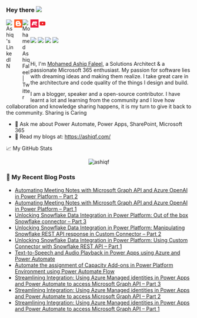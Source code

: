 ### Hey there <img src="https://media.giphy.com/media/hvRJCLFzcasrR4ia7z/giphy.gif" width="25px">
<a href="https://www.linkedin.com/in/ashiqf/">
  <img align="left" alt="Ashiq's LinkedIN" width="22px" src="https://raw.githubusercontent.com/peterthehan/peterthehan/master/assets/linkedin.svg" />
</a>
<a href="https://ashiqf.com">
  <img align="left" alt="Mohamed Ashiq Faleel | Blog" width="22px" src="https://github.com/edent/SuperTinyIcons/blob/master/images/svg/blogger.svg" />
</a>
<a href="https://twitter.com/AshiqfFaleel">
  <img align="left" alt="Mohamed Ashiq Faleel | Twitter" width="22px" src="https://raw.githubusercontent.com/peterthehan/peterthehan/master/assets/twitter.svg" />
</a>
<a href="https://www.meetup.com/cloudjourneyusergroup">
  <img align="left" alt="Cloud Journey User Group" width="22px" src="https://github.com/edent/SuperTinyIcons/blob/master/images/svg/meetup.svg" />
</a>
<a href="https://www.youtube.com/channel/UC8jaFS5wRoWiJovftvBXcQw">
  <img align="left" alt="Mohamed Ashiq Faleel Youtube Channel" width="22px" src="https://github.com/edent/SuperTinyIcons/blob/master/images/svg/youtube.svg" />
</a><br /><br />

![](https://img.shields.io/badge/Microsoft-MVP-blue)
![](https://img.shields.io/badge/Microsoft-MCT-red)
![](https://img.shields.io/badge/Microsoft%20365-Consultant-D03902)
![](https://img.shields.io/badge/Power%20Platform-Consultant-702670)


<br />

Hi, I'm [Mohamed Ashiq Faleel](https://ashiqf.com/), a Solutions Architect & a passionate Microsoft 365 enthusiast. My passion for software lies with dreaming ideas and making them realize. I take great care in the architecture and code quality of the things I design and build.

I am a blogger, speaker and a open-source contributor. I have learnt a lot and learning from the community and I love how collaboration and knowledge sharing happens, it is my turn to give it back to the community. Sharing is Caring
- 💬 Ask me about Power Automate, Power Apps, SharePoint, Microsoft 365
- 📰 Read my blogs at: https://ashiqf.com/

📈 My GitHub Stats

<p align="center"> <img src="https://github-readme-stats.vercel.app/api?username=ashiqf&show_icons=true&theme=gotham" alt="ashiqf" />
  
### 📙 My Recent Blog Posts
<!--START_SECTION:feed-->
* [Automating Meeting Notes with Microsoft Graph API and Azure OpenAI in Power Platform – Part 2](https:&#x2F;&#x2F;ashiqf.com&#x2F;2025&#x2F;03&#x2F;09&#x2F;automating-meeting-notes-with-microsoft-graph-api-and-azure-openai-in-power-platform-part-2&#x2F;)
* [Automating Meeting Notes with Microsoft Graph API and Azure OpenAI in Power Platform – Part 1](https:&#x2F;&#x2F;ashiqf.com&#x2F;2025&#x2F;02&#x2F;28&#x2F;automating-meeting-notes-with-microsoft-graph-api-and-azure-openai-part-1&#x2F;)
* [Unlocking Snowflake Data Integration in Power Platform: Out of the box Snowflake connector – Part 3](https:&#x2F;&#x2F;ashiqf.com&#x2F;2024&#x2F;03&#x2F;31&#x2F;unlocking-snowflake-data-integration-in-power-platform-out-of-the-box-snowflake-connector-part-3&#x2F;)
* [Unlocking Snowflake Data Integration in Power Platform: Manipulating Snowflake REST API response in Custom Connector – Part 2](https:&#x2F;&#x2F;ashiqf.com&#x2F;2024&#x2F;03&#x2F;31&#x2F;unlocking-snowflake-data-integration-in-power-platform-manipulating-snowflake-rest-api-response-in-custom-connector-part-2&#x2F;)
* [Unlocking Snowflake Data Integration in Power Platform: Using Custom Connector with Snowflake REST API – Part 1](https:&#x2F;&#x2F;ashiqf.com&#x2F;2024&#x2F;03&#x2F;31&#x2F;unlocking-snowflake-data-integration-in-power-platform-using-custom-connector-with-snowflake-rest-api-part-1&#x2F;)
* [Text-to-Speech and Audio Playback in Power Apps using Azure and Power Automate](https:&#x2F;&#x2F;ashiqf.com&#x2F;2024&#x2F;02&#x2F;29&#x2F;text-to-speech-and-audio-playback-in-power-apps-using-azure-and-power-automate&#x2F;)
* [Automate the assignment of Capacity Add-ons in Power Platform Environment using Power Automate Flow](https:&#x2F;&#x2F;ashiqf.com&#x2F;2024&#x2F;01&#x2F;31&#x2F;automate-the-assignment-of-capacity-add-ons-in-power-platform-environment-using-power-automate-flow&#x2F;)
* [Streamlining Integration: Using Azure Managed identities in Power Apps and Power Automate to access Microsoft Graph API – Part 3](https:&#x2F;&#x2F;ashiqf.com&#x2F;2024&#x2F;01&#x2F;02&#x2F;streamlining-integration-using-azure-managed-identities-in-power-apps-and-power-automate-to-access-microsoft-graph-api-part-3&#x2F;)
* [Streamlining Integration: Using Azure Managed identities in Power Apps and Power Automate to access Microsoft Graph API – Part 2](https:&#x2F;&#x2F;ashiqf.com&#x2F;2024&#x2F;01&#x2F;01&#x2F;streamlining-integration-using-azure-managed-identities-in-power-apps-and-power-automate-to-access-microsoft-graph-api-part-2&#x2F;)
* [Streamlining Integration: Using Azure Managed identities in Power Apps and Power Automate to access Microsoft Graph API – Part 1](https:&#x2F;&#x2F;ashiqf.com&#x2F;2023&#x2F;12&#x2F;31&#x2F;streamlining-integration-using-azure-managed-identities-in-power-apps-and-power-automate-to-access-microsoft-graph-api-part-1&#x2F;)
<!--END_SECTION:feed-->
